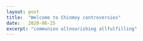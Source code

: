 ```yaml
---
layout: post
title:  "Welcome to Chinmoy controversies"
date:   2020-06-25
excerpt: "communion allnourishing allfulfilling"
---
```

